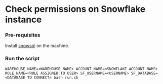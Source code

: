 # Check permissions on Snowflake instance

### Pre-requisites

Install [snowsql](https://docs.snowflake.com/en/user-guide/snowsql-install-config) on the machine.

### Run the script

```shell
WAREHOUSE_NAME=<WAREHOUSE NAME> ACCOUNT_NAME=<SNOWFLAKE ACCOUNT NAME> ROLE_NAME=<ROLE ASSIGNED TO USER> SF_USERNAME=<USERNAME> SF_DATABASE=<DATABASE TO CONNECT> bash run.sh
```
